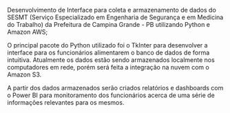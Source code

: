 Desenvolvimento de Interface para coleta e armazenamento de dados do SESMT (Serviço Especializado em Engenharia de Segurança e em Medicina do Trabalho) da Prefeitura de Campina Grande - PB utilizando Python e Amazon AWS;

O principal pacote do Python utilizado foi o TkInter para desenvolver a interface para os funcionários alimentarem o banco de dados de forma intuitiva. Atualmente os dados estão sendo armazenados localmente nos computadores em rede, porém será feita a integração na nuvem com o Amazon S3.

A partir dos dados armazenados serão criados relatórios e dashboards com o Power BI para monitoramento dos funcionários acerca de uma série de informações relevantes para os mesmos.
